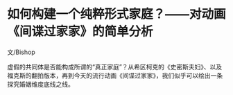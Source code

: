 # 如何构建一个纯粹形式家庭？——对动画《间谍过家家》的简单分析

文/Bishop

虚假的共同体是否能构成所谓的“真正家庭”？从希区柯克的《史密斯夫妇》、以及福克斯的翻拍版本，再到今天的流行动画《间谍过家家》，我们似乎可以绘出一条探究婚姻维度底线之线。
